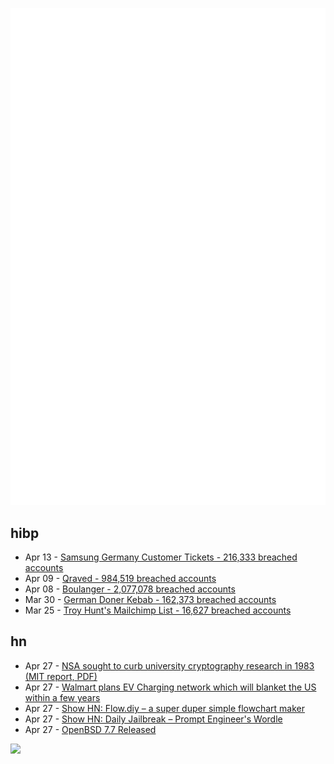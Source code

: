 ![Metrics](https://raw.githubusercontent.com/phixion/phixion/master/metrics.svg)

## hibp

<!--
for https://github.com/phixion/phixion/blob/main/.github/workflows/feeds.yml
-->
<!--START_SECTION:haveibeenpwnd-->
- Apr 13 - [Samsung Germany Customer Tickets - 216,333 breached accounts](https://haveibeenpwned.com/PwnedWebsites#SamsungGermany)
- Apr 09 - [Qraved - 984,519 breached accounts](https://haveibeenpwned.com/PwnedWebsites#Qraved)
- Apr 08 - [Boulanger - 2,077,078 breached accounts](https://haveibeenpwned.com/PwnedWebsites#Boulanger)
- Mar 30 - [German Doner Kebab - 162,373 breached accounts](https://haveibeenpwned.com/PwnedWebsites#GermanDonerKebab)
- Mar 25 - [Troy Hunt's Mailchimp List - 16,627 breached accounts](https://haveibeenpwned.com/PwnedWebsites#TroyHuntMailchimpList)
<!--END_SECTION:haveibeenpwnd-->

## hn

<!--
for https://github.com/phixion/phixion/blob/main/.github/workflows/feeds.yml
-->
<!--START_SECTION:hn-->
- Apr 27 - [NSA sought to curb university cryptography research in 1983 (MIT report, PDF)](https://archive.org/details/1983-03-09-27-27_202504)
- Apr 27 - [Walmart plans EV Charging network which will blanket the US within a few years](https://evchargingstations.com/chargingnews/exclusive-walmart-ev-charging-network/)
- Apr 27 - [Show HN: Flow.diy – a super duper simple flowchart maker](https://www.flow.diy)
- Apr 27 - [Show HN: Daily Jailbreak – Prompt Engineer's Wordle](https://www.vaultbreak.ai/daily-jailbreak)
- Apr 27 - [OpenBSD 7.7 Released](https://www.openbsd.org/77.html)
<!--END_SECTION:hn-->

<!--
for https://yhype.me
-->
![](https://hit.yhype.me/github/profile?user_id=13013670)
